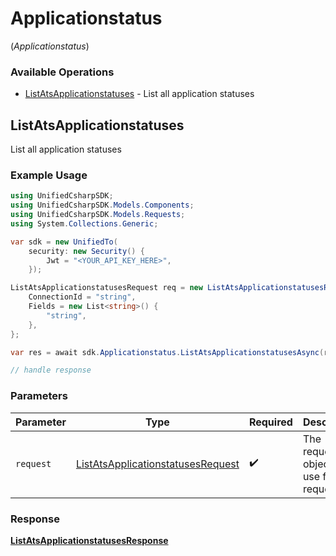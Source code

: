 # Applicationstatus
(*Applicationstatus*)

### Available Operations

* [ListAtsApplicationstatuses](#listatsapplicationstatuses) - List all application statuses

## ListAtsApplicationstatuses

List all application statuses

### Example Usage

```csharp
using UnifiedCsharpSDK;
using UnifiedCsharpSDK.Models.Components;
using UnifiedCsharpSDK.Models.Requests;
using System.Collections.Generic;

var sdk = new UnifiedTo(
    security: new Security() {
        Jwt = "<YOUR_API_KEY_HERE>",
    });

ListAtsApplicationstatusesRequest req = new ListAtsApplicationstatusesRequest() {
    ConnectionId = "string",
    Fields = new List<string>() {
        "string",
    },
};

var res = await sdk.Applicationstatus.ListAtsApplicationstatusesAsync(req);

// handle response
```

### Parameters

| Parameter                                                                                       | Type                                                                                            | Required                                                                                        | Description                                                                                     |
| ----------------------------------------------------------------------------------------------- | ----------------------------------------------------------------------------------------------- | ----------------------------------------------------------------------------------------------- | ----------------------------------------------------------------------------------------------- |
| `request`                                                                                       | [ListAtsApplicationstatusesRequest](../../Models/Requests/ListAtsApplicationstatusesRequest.md) | :heavy_check_mark:                                                                              | The request object to use for the request.                                                      |


### Response

**[ListAtsApplicationstatusesResponse](../../Models/Requests/ListAtsApplicationstatusesResponse.md)**


